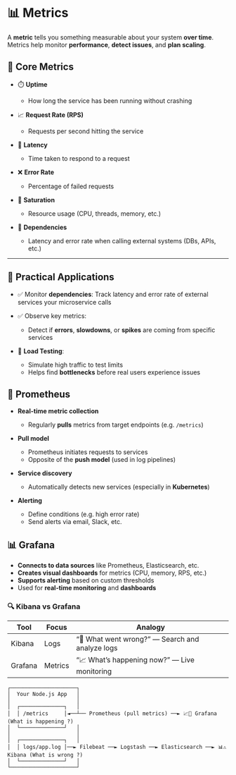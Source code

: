 # 📊 Metrics

A **metric** tells you something measurable about your system **over time**. Metrics help monitor **performance**, **detect issues**, and **plan scaling**.

## 📌 Core Metrics

- ⏱️ **Uptime**

  - How long the service has been running without crashing

- 📈 **Request Rate (RPS)**

  - Requests per second hitting the service

- 🚀 **Latency**

  - Time taken to respond to a request

- ❌ **Error Rate**

  - Percentage of failed requests

- 🧠 **Saturation**

  - Resource usage (CPU, threads, memory, etc.)

- 🔗 **Dependencies**
  - Latency and error rate when calling external systems (DBs, APIs, etc.)

---

## 🔧 Practical Applications

- ✅ Monitor **dependencies**: Track latency and error rate of external services your microservice calls

- ✅ Observe key metrics:

  - Detect if **errors**, **slowdowns**, or **spikes** are coming from specific services

- 🧪 **Load Testing**:
  - Simulate high traffic to test limits
  - Helps find **bottlenecks** before real users experience issues

## 🔭 Prometheus

- **Real-time metric collection**

  - Regularly **pulls** metrics from target endpoints (e.g. `/metrics`)

- **Pull model**

  - Prometheus initiates requests to services
  - Opposite of the **push model** (used in log pipelines)

- **Service discovery**

  - Automatically detects new services (especially in **Kubernetes**)

- **Alerting**
  - Define conditions (e.g. high error rate)
  - Send alerts via email, Slack, etc.

## 📊 Grafana

- **Connects to data sources** like Prometheus, Elasticsearch, etc.
- **Creates visual dashboards** for metrics (CPU, memory, RPS, etc.)
- **Supports alerting** based on custom thresholds
- Used for **real-time monitoring** and **dashboards**

### 🔍 Kibana vs Grafana

| Tool    | Focus   | Analogy                                         |
| ------- | ------- | ----------------------------------------------- |
| Kibana  | Logs    | “🔎 What went wrong?” — Search and analyze logs |
| Grafana | Metrics | “📈 What’s happening now?” — Live monitoring    |

```
┌─────────────────────┐
│  Your Node.js App   │
│                     │
│  ┌──────────────┐   │
│  │ /metrics     │◄──┴── Prometheus (pull metrics) ──► 📈🔎 Grafana (What is happening ?)
│  └──────────────┘   │
│                     │
│  ┌──────────────┐   │
│  │ logs/app.log │──► Filebeat ──► Logstash ──► Elasticsearch ──► 📊⚠️ Kibana (What is wrong ?)
│  └──────────────┘   │
└─────────────────────┘
```
